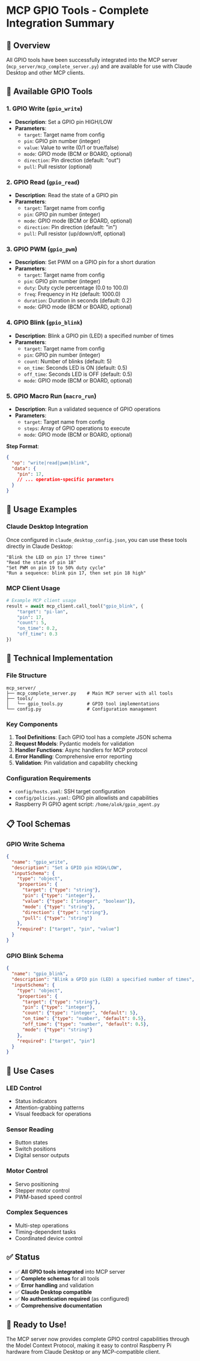 # MCP GPIO Tools - Complete Integration Summary

## 🎯 **Overview**

All GPIO tools have been successfully integrated into the MCP server (`mcp_server/mcp_complete_server.py`) and are available for use with Claude Desktop and other MCP clients.

## 🔌 **Available GPIO Tools**

### **1. GPIO Write (`gpio_write`)**
- **Description**: Set a GPIO pin HIGH/LOW
- **Parameters**:
  - `target`: Target name from config
  - `pin`: GPIO pin number (integer)
  - `value`: Value to write (0/1 or true/false)
  - `mode`: GPIO mode (BCM or BOARD, optional)
  - `direction`: Pin direction (default: "out")
  - `pull`: Pull resistor (optional)

### **2. GPIO Read (`gpio_read`)**
- **Description**: Read the state of a GPIO pin
- **Parameters**:
  - `target`: Target name from config
  - `pin`: GPIO pin number (integer)
  - `mode`: GPIO mode (BCM or BOARD, optional)
  - `direction`: Pin direction (default: "in")
  - `pull`: Pull resistor (up/down/off, optional)

### **3. GPIO PWM (`gpio_pwm`)**
- **Description**: Set PWM on a GPIO pin for a short duration
- **Parameters**:
  - `target`: Target name from config
  - `pin`: GPIO pin number (integer)
  - `duty`: Duty cycle percentage (0.0 to 100.0)
  - `freq`: Frequency in Hz (default: 1000.0)
  - `duration`: Duration in seconds (default: 0.2)
  - `mode`: GPIO mode (BCM or BOARD, optional)

### **4. GPIO Blink (`gpio_blink`)**
- **Description**: Blink a GPIO pin (LED) a specified number of times
- **Parameters**:
  - `target`: Target name from config
  - `pin`: GPIO pin number (integer)
  - `count`: Number of blinks (default: 5)
  - `on_time`: Seconds LED is ON (default: 0.5)
  - `off_time`: Seconds LED is OFF (default: 0.5)
  - `mode`: GPIO mode (BCM or BOARD, optional)

### **5. GPIO Macro Run (`macro_run`)**
- **Description**: Run a validated sequence of GPIO operations
- **Parameters**:
  - `target`: Target name from config
  - `steps`: Array of GPIO operations to execute
  - `mode`: GPIO mode (BCM or BOARD, optional)

**Step Format**:
```json
{
  "op": "write|read|pwm|blink",
  "data": {
    "pin": 17,
    // ... operation-specific parameters
  }
}
```

## 🚀 **Usage Examples**

### **Claude Desktop Integration**
Once configured in `claude_desktop_config.json`, you can use these tools directly in Claude Desktop:

```
"Blink the LED on pin 17 three times"
"Read the state of pin 18"
"Set PWM on pin 19 to 50% duty cycle"
"Run a sequence: blink pin 17, then set pin 18 high"
```

### **MCP Client Usage**
```python
# Example MCP client usage
result = await mcp_client.call_tool("gpio_blink", {
    "target": "pi-lan",
    "pin": 17,
    "count": 5,
    "on_time": 0.2,
    "off_time": 0.3
})
```

## 🔧 **Technical Implementation**

### **File Structure**
```
mcp_server/
├── mcp_complete_server.py    # Main MCP server with all tools
├── tools/
│   └── gpio_tools.py         # GPIO tool implementations
└── config.py                 # Configuration management
```

### **Key Components**
1. **Tool Definitions**: Each GPIO tool has a complete JSON schema
2. **Request Models**: Pydantic models for validation
3. **Handler Functions**: Async handlers for MCP protocol
4. **Error Handling**: Comprehensive error reporting
5. **Validation**: Pin validation and capability checking

### **Configuration Requirements**
- `config/hosts.yaml`: SSH target configuration
- `config/policies.yaml`: GPIO pin allowlists and capabilities
- Raspberry Pi GPIO agent script: `/home/alok/gpio_agent.py`

## 📋 **Tool Schemas**

### **GPIO Write Schema**
```json
{
  "name": "gpio_write",
  "description": "Set a GPIO pin HIGH/LOW",
  "inputSchema": {
    "type": "object",
    "properties": {
      "target": {"type": "string"},
      "pin": {"type": "integer"},
      "value": {"type": ["integer", "boolean"]},
      "mode": {"type": "string"},
      "direction": {"type": "string"},
      "pull": {"type": "string"}
    },
    "required": ["target", "pin", "value"]
  }
}
```

### **GPIO Blink Schema**
```json
{
  "name": "gpio_blink",
  "description": "Blink a GPIO pin (LED) a specified number of times",
  "inputSchema": {
    "type": "object",
    "properties": {
      "target": {"type": "string"},
      "pin": {"type": "integer"},
      "count": {"type": "integer", "default": 5},
      "on_time": {"type": "number", "default": 0.5},
      "off_time": {"type": "number", "default": 0.5},
      "mode": {"type": "string"}
    },
    "required": ["target", "pin"]
  }
}
```

## 🎯 **Use Cases**

### **LED Control**
- Status indicators
- Attention-grabbing patterns
- Visual feedback for operations

### **Sensor Reading**
- Button states
- Switch positions
- Digital sensor outputs

### **Motor Control**
- Servo positioning
- Stepper motor control
- PWM-based speed control

### **Complex Sequences**
- Multi-step operations
- Timing-dependent tasks
- Coordinated device control

## ✅ **Status**

- ✅ **All GPIO tools integrated** into MCP server
- ✅ **Complete schemas** for all tools
- ✅ **Error handling** and validation
- ✅ **Claude Desktop compatible**
- ✅ **No authentication required** (as configured)
- ✅ **Comprehensive documentation**

## 🚀 **Ready to Use!**

The MCP server now provides complete GPIO control capabilities through the Model Context Protocol, making it easy to control Raspberry Pi hardware from Claude Desktop or any MCP-compatible client.
